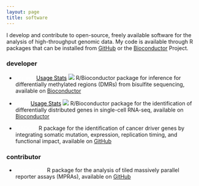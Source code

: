 ```yaml
---
layout: page
title: software
---
```


<!-- Global site tag (gtag.js) - Google Analytics -->
<script async src="https://www.googletagmanager.com/gtag/js?id=UA-110175023-1"></script>
<script>
  window.dataLayer = window.dataLayer || [];
  function gtag(){dataLayer.push(arguments);}
  gtag('js', new Date());

  gtag('config', 'UA-110175023-1');
</script>

I develop and contribute to open-source, freely available software for the analysis of 
high-throughput genomic data. My code is available through R packages that
can be installed from [GitHub](https://github.com/kdkorthauer) 
or the [Bioconductor](https://bioconductor.org) Project.

### developer

- <a style="color: white;" class="btn btn-primary" href="http://bioconductor.org/packages/dmrseq">dmrseq</a> 
  <a style="color: black;" class="btn" href="http://bioconductor.org/packages/stats/bioc/dmrseq/">Usage Stats</a> 
  <img src="http://bioconductor.org/shields/years-in-bioc/dmrseq.svg">
R/Bioconductor package for inference for differentially methylated regions (DMRs) from bisulfite sequencing, available on [Bioconductor](http://bioconductor.org/packages/dmrseq)
		       
- <a  style="color: white;" class="btn btn-primary" href="http://bioconductor.org/packages/scDD">scDD</a> 
  <a style="color: black;" class="btn" href="http://bioconductor.org/packages/stats/bioc/scDD/">Usage Stats</a> 
  <img src="http://bioconductor.org/shields/years-in-bioc/scDD.svg">
R/Bioconductor package for the identification of differentially distributed genes in single-cell RNA-seq, available on [Bioconductor](http://bioconductor.org/packages/scDD)
		    
- <a  style="color: white;" class="btn btn-primary" href="https://github.com/kdkorthauer/MADGiC">MADGiC</a> 
  R package for the identification of cancer driver genes by integrating somatic mutation, expression, replication timing, and functional impact, available on [GitHub](https://github.com/kdkorthauer/MADGiC)

### contributor 

- <a  style="color: white;" class="btn btn-primary" href="https://github.com/cshukla/oligoGames">oligoGames</a> 
R package for the analysis of tiled massively parallel reporter assays (MPRAs), available on [GitHub](https://github.com/kdkorthauer/MADGiC)
